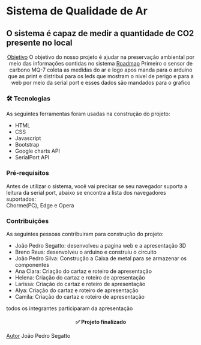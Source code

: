 # Sistema de Qualidade de Ar
## O sistema é capaz de medir a quantidade de CO2 presente no local

<p align="center">
 <a href="#objetivo">Objetivo</a> O objetivo do nosso projeto é ajudar na preservação ambiental por meio das informações contidas no sistema
  <a href="#roadmap">Roadmap</a> Primeiro o sensor de carbono MQ-7 coleta as medidas do ar e logo apos manda para o arduino que as print e distribui para os leds que mostram o nivel de perigo e para a web por meio da serial port e esses dados são mandados para o grafico
</p>

### 🛠 Tecnologias

As seguintes ferramentas foram usadas na construção do projeto:

- HTML
- CSS
- Javascript
- Bootstrap
- Google charts API
- SerialPort API

### Pré-requisitos
Antes de utilizar o sistema, você vai precisar se seu navegador suporta a leitura da serial port, abaixo se encontra a lista dos navegadores suportados:
<BR>
Chorme(PC), Edge e Opera

### Contribuições

As seguintes pessoas contribuiram para construção do projeto:

- João Pedro Segatto: desenvolveu a pagina web e a apresentação 3D
- Breno Reus: desenvolveu o arduino e construiu o circuito
- João Pedro Silva: Construção a Caixa de metal para se armazenar os componentes
- Ana Clara: Criação do cartaz e roteiro de apresentação
- Helena: Criação do cartaz e roteiro de apresentação
- Larissa: Criação do cartaz e roteiro de apresentação
- Alya: Criação do cartaz e roteiro de apresentação
- Camila: Criação do cartaz e roteiro de apresentação

todos os integrantes participaram da apresentação

<h4 align="center"> 
	✅ Projeto finalizado
</h4>

<a href="#autor">Autor</a> João Pedro Segatto
